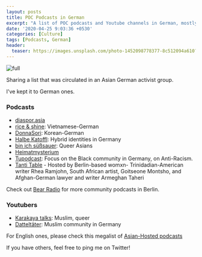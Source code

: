 ```yaml
---
layout: posts
title: POC Podcasts in German
excerpt: "A list of POC podcasts and Youtube channels in German, mostly for the DACH region and Europe"
date: '2020-04-25 9:03:36 +0530'
categories: [Culture]
tags: [Podcasts, German]
header:
  teaser: https://images.unsplash.com/photo-1452098778377-8c512094a610?ixlib=rb-1.2.1&ixid=eyJhcHBfaWQiOjEyMDd9&auto=format&fit=crop&w=1351&q=80
---
```

![full](https://images.unsplash.com/photo-1452098778377-8c512094a610?ixlib=rb-1.2.1&ixid=eyJhcHBfaWQiOjEyMDd9&auto=format&fit=crop&w=1351&q=80)

Sharing a list that was circulated in an Asian German activist group.

I've kept it to German ones. 

### Podcasts

- [diaspor.asia](https://www.mixcloud.com/DiasporAsia/)
- [rice & shine](https://riceandshine.podigee.io/): Vietnamese-German
- [DonnaSori](https://www.listennotes.com/podcasts/donnasori-thea-suh-sZ5NowdCTVc/): Korean-German
- [Halbe Katoffl](https://halbekatoffl.de/): Hybrid identities in Germany
- [bin ich süßsauer](https://binichsuesssauer.podigee.io/): Queer Asians
- [Heimatmysterium](https://heimatmysterium.podigee.io/)
- [Tupodcast](https://tupodcast.podigee.io/): Focus on the Black community in Germany, on Anti-Racism.
- [Tanti Table](https://www.bearradio.org/tantitable?fbclid=IwAR0RMT5FChKuepaXQfk_bVBDzT-yoNyie926ml-H6rLa0rgLyfF6PTUmRkE) - Hosted by Berlin-based womxn- Trinidadian-American writer Rhea Ramjohn, South African artist, Goitseone Montsho, and Afghan-German lawyer and writer Armeghan Taheri

Check out [Bear Radio](https://www.bearradio.org/) for more community podcasts in Berlin.

### Youtubers
- [Karakaya talks](https://www.youtube.com/channel/UCfN7JOiJhYpMHuRgLV1JicA): Muslim, queer
- [Datteltäter](https://www.youtube.com/channel/UCF_oOFgq8qwi7HRGTJSsZ-g): Muslim community in Germany

For English ones, please check this megalist of [Asian-Hosted podcasts](https://medium.com/@thetaoofselfconfidence/the-ultimate-list-of-asian-hosted-podcasts-to-listen-to-e4337e0e3475)

If you have others, feel free to ping me on Twitter!





